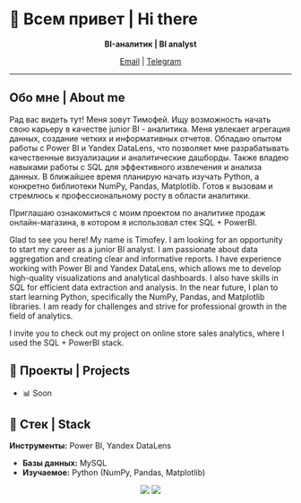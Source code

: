 # 👋 Всем привет | Hi there

<p align="center">
  <b>BI-аналитик | BI analyst </b>
</p>

<p align="center">
  <a href="mailto:lts-2003@mail.ru">Email</a> |
  <a href="https://t.me/temokha">Telegram</a>
</p>

---

## Обо мне | About me

Рад вас видеть тут! Меня зовут Тимофей. Ищу возможность начать свою карьеру в качестве junior BI - аналитика. Меня увлекает агрегация данных, создание четких и информативных отчетов. Обладаю опытом работы с Power BI и Yandex DataLens, что позволяет мне разрабатывать качественные визуализации и аналитические дашборды. Также владею навыками работы с SQL для эффективного извлечения и анализа данных. В ближайшее время планирую начать изучать Python, а конкретно библиотеки NumPy, Pandas, Matplotlib. Готов к вызовам и стремлюсь к профессиональному росту в области аналитики. 

Приглашаю ознакомиться с моим проектом по аналитике продаж онлайн-магазина, в котором я использовал стек SQL + PowerBI.


Glad to see you here! My name is Timofey. I am looking for an opportunity to start my career as a junior BI analyst. I am passionate about data aggregation and creating clear and informative reports. I have experience working with Power BI and Yandex DataLens, which allows me to develop high-quality visualizations and analytical dashboards. I also have skills in SQL for efficient data extraction and analysis. In the near future, I plan to start learning Python, specifically the NumPy, Pandas, and Matplotlib libraries. I am ready for challenges and strive for professional growth in the field of analytics.

I invite you to check out my project on online store sales analytics, where I used the SQL + PowerBI stack.

## 📝 Проекты | Projects

- 📊 Soon

## 🔧 Стек | Stack

**Инструменты:** Power BI, Yandex DataLens
- **Базы данных:** MySQL
- **Изучаемое:** Python (NumPy, Pandas, Matplotlib)

<p align="center">
  <img src="https://img.shields.io/badge/Contact-Email-%23ff69b4" />
  <img src="https://img.shields.io/badge/Contact-Telegram-%23ff69b4" />
</p>

